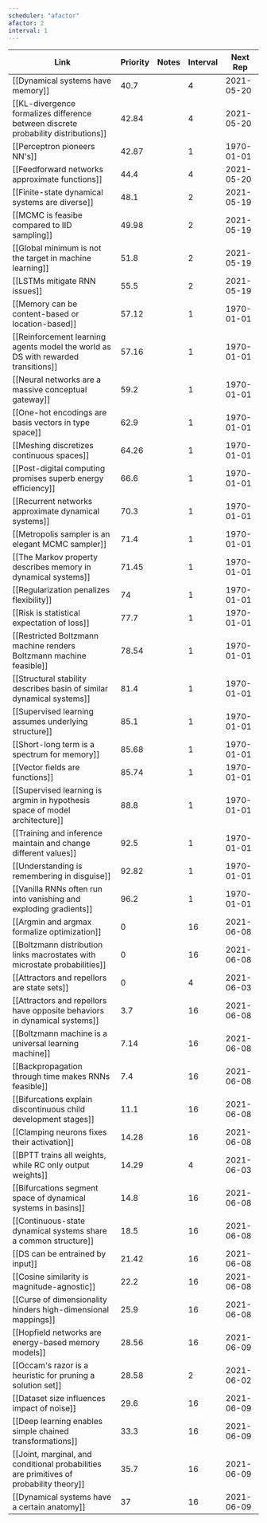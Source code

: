 ```yaml
---
scheduler: "afactor"
afactor: 2
interval: 1
---
```

| Link | Priority | Notes | Interval | Next Rep |
|------|----------|-------|---------|----------|
| [[Dynamical systems have memory]] | 40.7 |  | 4 | 2021-05-20 |
| [[KL-divergence formalizes difference between discrete probability distributions]] | 42.84 |  | 4 | 2021-05-20 |
| [[Perceptron pioneers NN's]] | 42.87 |  | 1 | 1970-01-01 |
| [[Feedforward networks approximate functions]] | 44.4 |  | 4 | 2021-05-20 |
| [[Finite-state dynamical systems are diverse]] | 48.1 |  | 2 | 2021-05-19 |
| [[MCMC is feasibe compared to IID sampling]] | 49.98 |  | 2 | 2021-05-19 |
| [[Global minimum is not the target in machine learning]] | 51.8 |  | 2 | 2021-05-19 |
| [[LSTMs mitigate RNN issues]] | 55.5 |  | 2 | 2021-05-19 |
| [[Memory can be content-based or location-based]] | 57.12 |  | 1 | 1970-01-01 |
| [[Reinforcement learning agents model the world as DS with rewarded transitions]] | 57.16 |  | 1 | 1970-01-01 |
| [[Neural networks are a massive conceptual gateway]] | 59.2 |  | 1 | 1970-01-01 |
| [[One-hot encodings are basis vectors in type space]] | 62.9 |  | 1 | 1970-01-01 |
| [[Meshing discretizes continuous spaces]] | 64.26 |  | 1 | 1970-01-01 |
| [[Post-digital computing promises superb energy efficiency]] | 66.6 |  | 1 | 1970-01-01 |
| [[Recurrent networks approximate dynamical systems]] | 70.3 |  | 1 | 1970-01-01 |
| [[Metropolis sampler is an elegant MCMC sampler]] | 71.4 |  | 1 | 1970-01-01 |
| [[The Markov property describes memory in dynamical systems]] | 71.45 |  | 1 | 1970-01-01 |
| [[Regularization penalizes flexibility]] | 74 |  | 1 | 1970-01-01 |
| [[Risk is statistical expectation of loss]] | 77.7 |  | 1 | 1970-01-01 |
| [[Restricted Boltzmann machine renders Boltzmann machine feasible]] | 78.54 |  | 1 | 1970-01-01 |
| [[Structural stability describes basin of similar dynamical systems]] | 81.4 |  | 1 | 1970-01-01 |
| [[Supervised learning assumes underlying structure]] | 85.1 |  | 1 | 1970-01-01 |
| [[Short-long term is a spectrum for memory]] | 85.68 |  | 1 | 1970-01-01 |
| [[Vector fields are functions]] | 85.74 |  | 1 | 1970-01-01 |
| [[Supervised learning is argmin in hypothesis space of model architecture]] | 88.8 |  | 1 | 1970-01-01 |
| [[Training and inference maintain and change different values]] | 92.5 |  | 1 | 1970-01-01 |
| [[Understanding is remembering in disguise]] | 92.82 |  | 1 | 1970-01-01 |
| [[Vanilla RNNs often run into vanishing and exploding gradients]] | 96.2 |  | 1 | 1970-01-01 |
| [[Argmin and argmax formalize optimization]] | 0 |  | 16 | 2021-06-08 |
| [[Boltzmann distribution links macrostates with microstate probabilities]] | 0 |  | 16 | 2021-06-08 |
| [[Attractors and repellors are state sets]] | 0 |  | 4 | 2021-06-03 |
| [[Attractors and repellors have opposite behaviors in dynamical systems]] | 3.7 |  | 16 | 2021-06-08 |
| [[Boltzmann machine is a universal learning machine]] | 7.14 |  | 16 | 2021-06-08 |
| [[Backpropagation through time makes RNNs feasible]] | 7.4 |  | 16 | 2021-06-08 |
| [[Bifurcations explain discontinuous child development stages]] | 11.1 |  | 16 | 2021-06-08 |
| [[Clamping neurons fixes their activation]] | 14.28 |  | 16 | 2021-06-08 |
| [[BPTT trains all weights, while RC only output weights]] | 14.29 |  | 4 | 2021-06-03 |
| [[Bifurcations segment space of dynamical systems in basins]] | 14.8 |  | 16 | 2021-06-08 |
| [[Continuous-state dynamical systems share a common structure]] | 18.5 |  | 16 | 2021-06-08 |
| [[DS can be entrained by input]] | 21.42 |  | 16 | 2021-06-08 |
| [[Cosine similarity is magnitude-agnostic]] | 22.2 |  | 16 | 2021-06-08 |
| [[Curse of dimensionality hinders high-dimensional mappings]] | 25.9 |  | 16 | 2021-06-08 |
| [[Hopfield networks are energy-based memory models]] | 28.56 |  | 16 | 2021-06-09 |
| [[Occam's razor is a heuristic for pruning a solution set]] | 28.58 |  | 2 | 2021-06-02 |
| [[Dataset size influences impact of noise]] | 29.6 |  | 16 | 2021-06-09 |
| [[Deep learning enables simple chained transformations]] | 33.3 |  | 16 | 2021-06-09 |
| [[Joint, marginal, and conditional probabilities are primitives of probability theory]] | 35.7 |  | 16 | 2021-06-09 |
| [[Dynamical systems have a certain anatomy]] | 37 |  | 16 | 2021-06-09 |